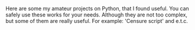 Here are some my amateur projects on Python, that I found useful. You can safely use these works for your needs. Although they are not too complex, but some of them are really useful. For example: 'Censure script' and e.t.c.
